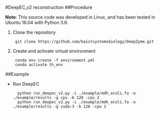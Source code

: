 #DeepEC_v2 reconstruction
##Procedure

**Note**: 
This source code was developed in Linux, and has been tested in Ubuntu 16.04 with Python 3.6.

1. Clone the repository

        git clone https://github.com/kaistsystemsbiology/DeepZyme.git

2. Create and activate virtual environment

        conda env create -f environment.yml
        conda activate th_env


##Example


- Run DeepEC

        python run_deepec_v2.py -i ./example/mdh_ecoli.fa -o ./example/results -g cpu -b 128 -cpu 2
        python run_deepec_v2.py -i ./example/mdh_ecoli.fa -o ./example/results -g cuda:3 -b 128 -cpu 2